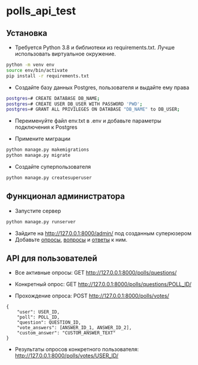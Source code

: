 # polls_api_test
## Установка

- Требуется Python 3.8 и библиотеки из requirements.txt. Лучше использовать виртуальное окружение.
```bash
python -m venv env
source env/bin/activate
pip install -r requirements.txt
```

- Создайте базу данных Postgres, пользователя и выдайте ему права

```bash
postgres=# CREATE DATABASE DB_NAME;
postgres=# CREATE USER DB_USER WITH PASSWORD 'PWD';
postgres=# GRANT ALL PRIVILEGES ON DATABASE "DB_NAME" to DB_USER;
```

- Переименуйте файл env.txt в .env и добавьте параметры подключения к Postgres

- Примените миграции
```bash
python manage.py makemigrations
python manage.py migrate
```
- Создайте суперпользователя
```bash
python manage.py createsuperuser
```
## Функционал администратора

- Запустите сервер
```bash
python manage.py runserver
```
- Зайдите на http://127.0.0.1:8000/admin/ под созданным суперюзером
- Добавьте [опросы](http://127.0.0.1:8000/admin/polls/poll/), [вопросы](http://127.0.0.1:8000/admin/polls/question/) и [ответы](http://127.0.0.1:8000/admin/polls/answer/) к ним.

## API для пользователей
- Все активные опросы:
 GET http://127.0.0.1:8000/polls/questions/
 
- Конкретный опрос:
 GET http://127.0.0.1:8000/polls/questions/POLL_ID/

- Прохождение опроса:
POST http://127.0.0.1:8000/polls/votes/
```
{
    "user": USER_ID,
    "poll": POLL_ID,
    "question": QUESTION_ID,
    "vote_answers": [ANSWER_ID_1, ANSWER_ID_2], 
    "custom_answer": "CUSTOM_ANSWER_TEXT"
}
```
- Результаты опросов конкретного пользователя:
http://127.0.0.1:8000/polls/votes/USER_ID/


  
